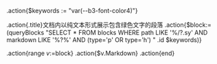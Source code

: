 .action{$keywords := "var(--b3-font-color4)"}


.action{.title}文档内以纯文本形式展示包含绿色文字的段落
.action{$block:= (queryBlocks "SELECT * FROM blocks WHERE path LIKE '%/?.sy' AND markdown LIKE '%?%' AND (type='p' OR type='h') " .id $keywords)}

.action{range $v:=$block} 
.action{$v.Markdown} 
.action{end}
